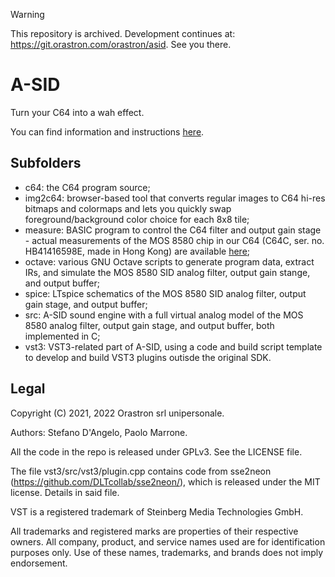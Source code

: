 > [!WARNING]
> This repository is archived. Development continues at: https://git.orastron.com/orastron/asid. See you there.

# A-SID

Turn your C64 into a wah effect.

You can find information and instructions [here](https://www.orastron.com/asid).

## Subfolders

* c64: the C64 program source;
* img2c64: browser-based tool that converts regular images to C64 hi-res bitmaps and colormaps and lets you quickly swap foreground/background color choice for each 8x8 tile;
* measure: BASIC program to control the C64 filter and output gain stage - actual measurements of the MOS 8580 chip in our C64 (C64C, ser. no. HB41416598E, made in Hong Kong) are available [here](https://github.com/sdangelo/sid-measurements/);
* octave: various GNU Octave scripts to generate program data, extract IRs, and simulate the MOS 8580 SID analog filter, output gain stange, and output buffer;
* spice: LTspice schematics of the MOS 8580 SID analog filter, output gain stage, and output buffer;
* src: A-SID sound engine with a full virtual analog model of the MOS 8580 analog filter, output gain stage, and output buffer, both implemented in C;
* vst3: VST3-related part of A-SID, using a code and build script template to develop and build VST3 plugins outisde the original SDK.

## Legal

Copyright (C) 2021, 2022 Orastron srl unipersonale.

Authors: Stefano D'Angelo, Paolo Marrone.

All the code in the repo is released under GPLv3. See the LICENSE file.

The file vst3/src/vst3/plugin.cpp contains code from sse2neon (https://github.com/DLTcollab/sse2neon/), which is released under the MIT license. Details in said file.

VST is a registered trademark of Steinberg Media Technologies GmbH.

All trademarks and registered marks are properties of their respective owners. All company, product, and service names used are for identification purposes only. Use of these names, trademarks, and brands does not imply endorsement.
